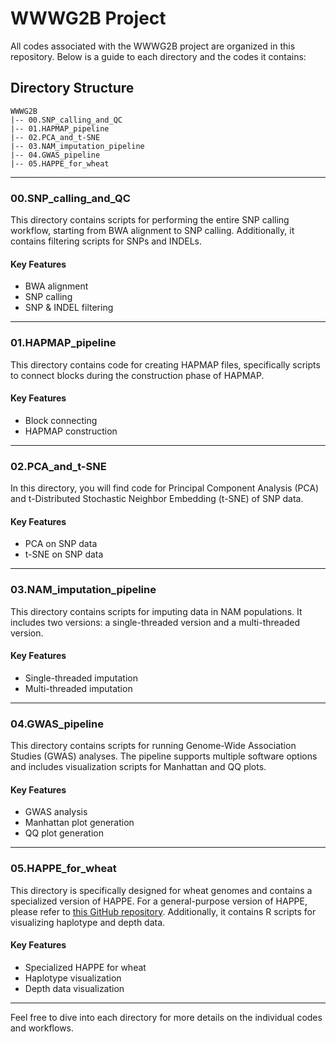 # WWWG2B Project
All codes associated with the WWWG2B project are organized in this repository. Below is a guide to each directory and the codes it contains:

## Directory Structure
```
WWWG2B
|-- 00.SNP_calling_and_QC
|-- 01.HAPMAP_pipeline
|-- 02.PCA_and_t-SNE
|-- 03.NAM_imputation_pipeline
|-- 04.GWAS_pipeline
|-- 05.HAPPE_for_wheat
```

---

### 00.SNP_calling_and_QC
This directory contains scripts for performing the entire SNP calling workflow, starting from BWA alignment to SNP calling. Additionally, it contains filtering scripts for SNPs and INDELs.

#### Key Features
- BWA alignment
- SNP calling
- SNP & INDEL filtering

---

### 01.HAPMAP_pipeline
This directory contains code for creating HAPMAP files, specifically scripts to connect blocks during the construction phase of HAPMAP.

#### Key Features
- Block connecting
- HAPMAP construction

---

### 02.PCA_and_t-SNE
In this directory, you will find code for Principal Component Analysis (PCA) and t-Distributed Stochastic Neighbor Embedding (t-SNE) of SNP data.

#### Key Features
- PCA on SNP data
- t-SNE on SNP data

---

### 03.NAM_imputation_pipeline
This directory contains scripts for imputing data in NAM populations. It includes two versions: a single-threaded version and a multi-threaded version.

#### Key Features
- Single-threaded imputation
- Multi-threaded imputation

---

### 04.GWAS_pipeline
This directory contains scripts for running Genome-Wide Association Studies (GWAS) analyses. The pipeline supports multiple software options and includes visualization scripts for Manhattan and QQ plots.

#### Key Features
- GWAS analysis
- Manhattan plot generation
- QQ plot generation

---

### 05.HAPPE_for_wheat
This directory is specifically designed for wheat genomes and contains a specialized version of HAPPE. For a general-purpose version of HAPPE, please refer to [this GitHub repository](https://github.com/fengcong3/HAPPE). Additionally, it contains R scripts for visualizing haplotype and depth data.

#### Key Features
- Specialized HAPPE for wheat
- Haplotype visualization
- Depth data visualization

---

Feel free to dive into each directory for more details on the individual codes and workflows.

